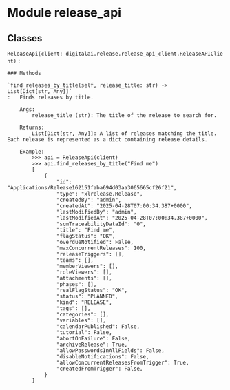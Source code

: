 Module release_api
==================

Classes
-------

`ReleaseApi(client: digitalai.release.release_api_client.ReleaseAPIClient)`
:   

    ### Methods

    `find_releases_by_title(self, release_title: str) ‑> List[Dict[str, Any]]`
    :   Finds releases by title.
        
        Args:
            release_title (str): The title of the release to search for.
        
        Returns:
            List[Dict[str, Any]]: A list of releases matching the title. Each release is represented as a dict containing release details.
        
        Example:
            >>> api = ReleaseApi(client)
            >>> api.find_releases_by_title("Find me")
            [
                {
                    "id": "Applications/Release162151faba694d03aa3065665cf26f21",
                    "type": "xlrelease.Release",
                    "createdBy": "admin",
                    "createdAt": "2025-04-28T07:00:34.387+0000",
                    "lastModifiedBy": "admin",
                    "lastModifiedAt": "2025-04-28T07:00:34.387+0000",
                    "scmTraceabilityDataId": "0",
                    "title": "Find me",
                    "flagStatus": "OK",
                    "overdueNotified": False,
                    "maxConcurrentReleases": 100,
                    "releaseTriggers": [],
                    "teams": [],
                    "memberViewers": [],
                    "roleViewers": [],
                    "attachments": [],
                    "phases": [],
                    "realFlagStatus": "OK",
                    "status": "PLANNED",
                    "kind": "RELEASE",
                    "tags": [],
                    "categories": [],
                    "variables": [],
                    "calendarPublished": False,
                    "tutorial": False,
                    "abortOnFailure": False,
                    "archiveRelease": True,
                    "allowPasswordsInAllFields": False,
                    "disableNotifications": False,
                    "allowConcurrentReleasesFromTrigger": True,
                    "createdFromTrigger": False,
                }
            ]